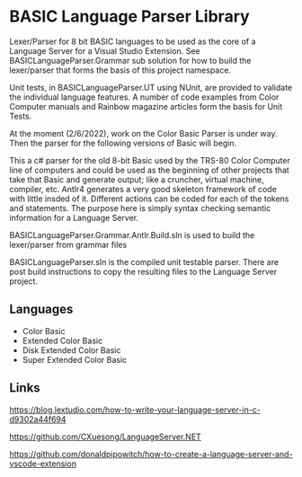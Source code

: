 # BASIC Language Parser Library

Lexer/Parser for 8 bit BASIC languages to be used as the core of a Language Server for a Visual Studio Extension.  See BASICLanguageParser.Grammar sub solution for how to build the lexer/parser that forms the basis of this project namespace.

Unit tests, in BASICLanguageParser.UT using NUnit, are provided to validate the individual language features.  A number of code examples from Color Computer manuals and Rainbow magazine articles form the basis for Unit Tests.

At the moment (2/6/2022), work on the Color Basic Parser is under way.  Then the parser for the following versions of Basic will begin.

This a c# parser for the old 8-bit Basic used by the TRS-80 Color Computer line of computers and could be used as the beginning of other projects that take that Basic and generate output; like a cruncher, virtual machine, compiler, etc.  Antlr4 generates a very good skeleton framework of code with little insded of it.  Different actions can be coded for each of the tokens and statements.  The purpose here is simply syntax checking semantic information for a Language Server.

BASICLanguageParser.Grammar.Antlr.Build.sln is used to build the lexer/parser from grammar files

BASICLanguageParser.sln is the compiled unit testable parser.  There are post build instructions to copy the resulting files to the Language Server project.

## Languages

- Color Basic
- Extended Color Basic
- Disk Extended Color Basic
- Super Extended Color Basic

## Links

<https://blog.lextudio.com/how-to-write-your-language-server-in-c-d9302a44f694>

<https://github.com/CXuesong/LanguageServer.NET>

<https://github.com/donaldpipowitch/how-to-create-a-language-server-and-vscode-extension>